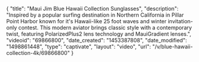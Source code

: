{
    "title": "Maui Jim Blue Hawaii Collection Sunglasses",
    "description": "Inspired by a popular surfing destination in Northern California in Pillar Point Harbor known for it's Hawaii-like 25 foot waves and winter invitation-only contest. This modern aviator brings classic style with a contemporary twist, featuring PolarizedPlus2 lens technology and MauiGradient lenses.",
    "videoid": "69866800",
    "date_created": "1453387808",
    "date_modified": "1498861448",
    "type": "captivate",
    "layout": "video",
    "url": "\/v\/blue-hawaii-collection-4k\/69866800"
}
